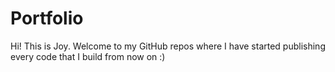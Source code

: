 # Portfolio

Hi! This is Joy. Welcome to my GitHub repos where I have started publishing every code that I build from now on :)